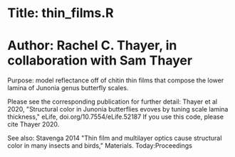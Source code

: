 # Title: thin_films.R  
# Author: Rachel C. Thayer, in collaboration with Sam Thayer  
  
Purpose: model reflectance off of chitin thin films that compose the lower lamina of Junonia genus butterfly scales.

Please see the corresponding publication for further detail: Thayer et al 2020, "Structural color in Junonia butterflies evoves by tuning scale lamina thickness," eLife, doi.org/10.7554/eLife.52187 
If you use this code, please cite Thayer 2020.
  
See also: Stavenga 2014 "Thin film and multilayer optics cause structural color in many insects and birds," Materials. Today:Proceedings  
  
  

